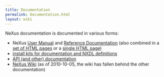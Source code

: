 ```yaml
---
title: Documentation
permalink: Documentation.html
layout: wiki
---
```


NeXus documentation is documented in various forms:

-   NeXus [User
    Manual](http://download.nexusformat.org/doc/NeXusManual.pdf) and
    [Reference
    Documentation](http://download.nexusformat.org/doc/NeXusRefDoc.pdf)
    (also combined in a [set of HTML
    pages](http://download.nexusformat.org/doc/html/index.html) or a
    [single HTML
    page](http://download.nexusformat.org/doc/NeXusManual.html))
-   [install kits for documentation and NXDL
    definitions](http://download.nexusformat.org/kits/definitions/)
-   [API (and other) documentation](http://download.nexusformat.org/)
-   [NeXus Wiki](Introduction.html "wikilink") (as of 2010-10-05, the wiki
    has fallen behind the other documentation)

